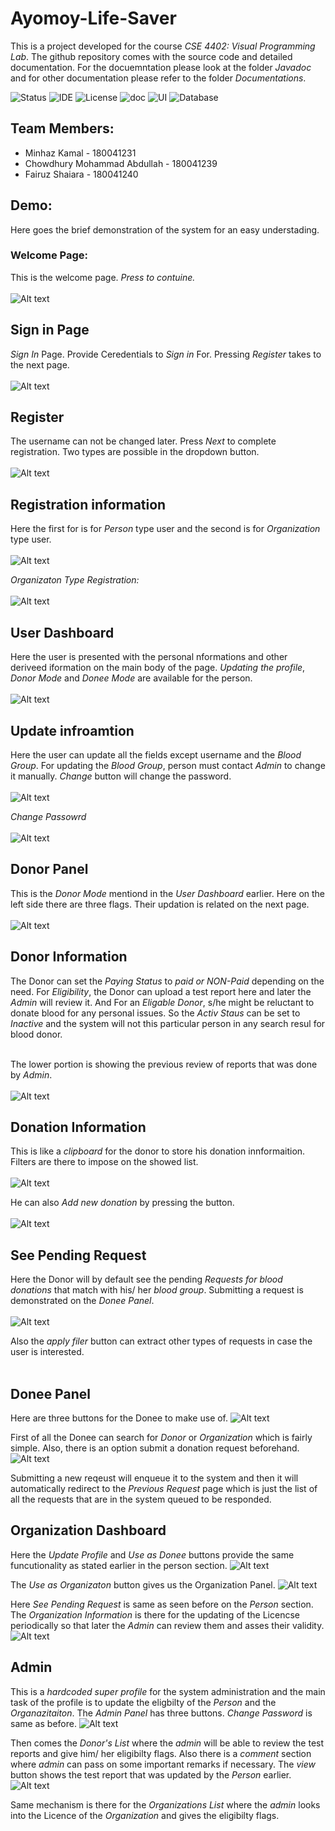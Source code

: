 # Ayomoy-Life-Saver

This is a project developed for the course *CSE 4402: Visual Programming Lab*.
The github repository comes with the source code and detailed documentation.
For the docuemntation please look at the folder *Javadoc* and for other documentation please
refer to the folder *Documentations*.

![Status](https://img.shields.io/badge/Status-Complete-brightgreen)
![IDE](https://img.shields.io/badge/IDE-IntelliJ%20IDEA-blue)
![License](https://img.shields.io/badge/license-MIT-orange.svg)
![doc](https://img.shields.io/badge/Documentation-Javadoc-blue)
![UI](https://img.shields.io/badge/UI-JavaFX-brightgreen)
![Database](https://img.shields.io/badge/Database-Oracle-red)



## Team Members:
* Minhaz Kamal - 180041231
* Chowdhury Mohammad Abdullah - 180041239
* Fairuz Shaiara - 180041240

## Demo: 
Here goes the brief demonstration  of the system for an easy understading.
### Welcome Page:
This is the welcome page. *Press to contuine.*<br/><br/>
![Alt text](https://github.com/minhazkamal/Ayomoy-Life-Saver/blob/main/src/sample/images/welcome.png)

## Sign in Page
*Sign In* Page. Provide Ceredentials to *Sign in* For. Pressing *Register* takes to the next page.<br/><br/>
![Alt text](https://github.com/minhazkamal/Ayomoy-Life-Saver/blob/main/src/sample/images/signIn.png)

## Register 
The username can not be changed later. Press *Next* to complete registration. Two types are possible in the dropdown button. <br/><br/>
![Alt text](https://github.com/minhazkamal/Ayomoy-Life-Saver/blob/main/src/sample/images/register.png)

## Registration information 
Here the first for is for *Person* type user and the second is for *Organization* type user.<br/><br/>
![Alt text](https://github.com/minhazkamal/Ayomoy-Life-Saver/blob/main/src/sample/images/regfromPerson.png)

*Organizaton Type Registration:*<br/><br/>
![Alt text](https://github.com/minhazkamal/Ayomoy-Life-Saver/blob/main/src/sample/images/regfromOrg.png)

## User Dashboard
Here the user is presented with the personal nformations and other deriveed iformation on the main body of the page. *Updating the profile*, *Donor Mode* and *Donee Mode* are available for the person.<br/><br/>
![Alt text](https://github.com/minhazkamal/Ayomoy-Life-Saver/blob/main/src/sample/images/userDashboard.png)

## Update infroamtion 
Here the user can update all the fields except username and the *Blood Group*. For updating the *Blood Group*, person must contact *Admin* to change it manually. *Change* button will change the password.<br/><br/>
![Alt text](https://github.com/minhazkamal/Ayomoy-Life-Saver/blob/main/src/sample/images/updateInfo.png)

*Change Passowrd*<br/><br/>
![Alt text](https://github.com/minhazkamal/Ayomoy-Life-Saver/blob/main/src/sample/images/changepass.png)

## Donor Panel
This is the *Donor Mode* mentiond in the *User Dashboard* earlier. Here on the left side there are three flags. Their updation is related on the next page.<br/><br/>
![Alt text](https://github.com/minhazkamal/Ayomoy-Life-Saver/blob/main/src/sample/images/donorPanel.png)

## Donor Information
The Donor can set the *Paying Status* to *paid or NON-Paid* depending on the need. For *Eligibility*, the Donor can upload a test report here and later the *Admin* will review it. And For an *Eligable Donor*, s/he might be reluctant to donate blood for any personal issues. So the *Activ Staus* can be set to *Inactive* and the system will not this particular person in any search resul for blood donor.<br/><br/>

The lower portion is showing the previous review of reports that was done by *Admin*.<br/><br/>
![Alt text](https://github.com/minhazkamal/Ayomoy-Life-Saver/blob/main/src/sample/images/donorInfo.png)

## Donation Information
This is like a *clipboard* for the donor to store his donation innformaition. Filters are there to impose on the showed list.<br/><br/>
![Alt text](https://github.com/minhazkamal/Ayomoy-Life-Saver/blob/main/src/sample/images/donationInfo.png)

 He can also *Add new donation* by pressing the button.<br/><br/>
![Alt text](https://github.com/minhazkamal/Ayomoy-Life-Saver/blob/main/src/sample/images/addnewDonation.png)

## See Pending Request
Here the Donor will by default see the pending *Requests for blood donations* that match with his/ her *blood group*. Submitting a request is demonstrated on the *Donee Panel*.<br/><br/>
![Alt text](https://github.com/minhazkamal/Ayomoy-Life-Saver/blob/main/src/sample/images/seependingrequest.png)

Also the *apply filer* button can extract other types of requests in case the user is interested.<br/><br/>


## Donee Panel
Here are three buttons for the Donee to make use of. 
![Alt text](https://github.com/minhazkamal/Ayomoy-Life-Saver/blob/main/src/sample/images/doneePanel.png)

First of all the Donee can search for *Donor* or *Organization* which is fairly simple. Also, there is an option submit a donation request beforehand.  
![Alt text](https://github.com/minhazkamal/Ayomoy-Life-Saver/blob/main/src/sample/images/newRequofDonee.png)

Submitting a new reqeust will enqueue it to the system and then it will automatically redirect to the *Previous Request* page which is just the list of all the requests that are in the system queued to be responded. 

## Organization Dashboard 
Here the *Update Profile* and *Use as Donee* buttons provide the same funcutionality as stated earlier in the person section. 
![Alt text](https://github.com/minhazkamal/Ayomoy-Life-Saver/blob/main/src/sample/images/orgDashboard.png)

The *Use as Organizaton* button gives us the Organization Panel.
![Alt text](https://github.com/minhazkamal/Ayomoy-Life-Saver/blob/main/src/sample/images/orgPanel.png)

Here *See Pending Request* is same as seen before on the *Person* section. The *Organization Information* is there for the updating of the Licencse periodically so that later the *Admin* can review them and asses their validity. 
![Alt text](https://github.com/minhazkamal/Ayomoy-Life-Saver/blob/main/src/sample/images/orgInfo.png)

## Admin
This is a *hardcoded super profile* for the system administration and the main task of the profile is to update the eligbilty of the *Person* and the *Organazitaiton*. The *Admin Panel* has three buttons. *Change Password* is same as before. 
![Alt text](https://github.com/minhazkamal/Ayomoy-Life-Saver/blob/main/src/sample/images/adminPanel.png)

Then comes the *Donor's List* where the *admin* will be able to review the test reports and give him/ her eligibilty flags. Also there is a *comment* section where *admin* can pass on some important remarks if necessary. The *view* button shows the test report that was updated by the *Person* earlier. 
![Alt text](https://github.com/minhazkamal/Ayomoy-Life-Saver/blob/main/src/sample/images/donorslistAdmin.png)

Same mechanism is there for the *Organizations List* where the *admin* looks into the Licence of the *Organization* and gives the eligibilty flags.
